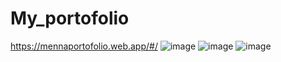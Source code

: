 # My_portofolio
https://mennaportofolio.web.app/#/
![image](https://user-images.githubusercontent.com/70637109/236576050-a2eadc10-d7f9-4c53-aa06-3685634387ea.png)
![image](https://user-images.githubusercontent.com/70637109/236576176-26503d7a-cdc9-4afa-8f58-68575698c417.png)
![image](https://user-images.githubusercontent.com/70637109/236576231-aeeaa685-aec0-4863-83ea-051122dcecd9.png)
